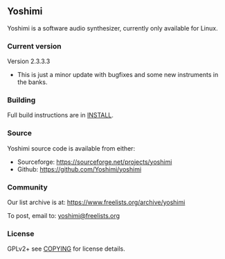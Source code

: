 ## Yoshimi

Yoshimi is a software audio synthesizer, currently only available for Linux.

### Current version

Version 2.3.3.3


* This is just a minor update with bugfixes and some new instruments in the banks.

### Building

Full build instructions are in [INSTALL](INSTALL).

### Source

Yoshimi source code is available from either:

* Sourceforge: https://sourceforge.net/projects/yoshimi
* Github: https://github.com/Yoshimi/yoshimi

### Community

Our list archive is at: https://www.freelists.org/archive/yoshimi

To post, email to: yoshimi@freelists.org

### License

GPLv2+ see [COPYING](COPYING) for license details.
